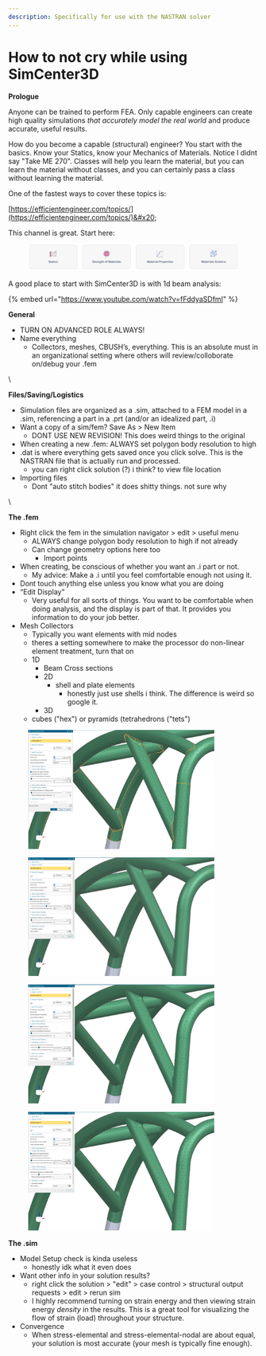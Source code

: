 ```yaml
---
description: Specifically for use with the NASTRAN solver
---
```


# How to not cry while using SimCenter3D

**Prologue**

Anyone can be trained to perform FEA. Only capable engineers can create high quality simulations _that accurately model the real world_ and produce accurate, useful results.

How do you become a capable (structural) engineer? You start with the basics. Know your Statics, know your Mechanics of Materials. Notice I didnt say "Take ME 270". Classes will help you learn the material, but you can learn the material without classes, and you can certainly pass a class without learning the material.

One of the fastest ways to cover these topics is:&#x20;

[https://efficientengineer.com/topics/](https://efficientengineer.com/topics/)&#x20;

This channel is great. Start here:&#x20;

<figure><img src="../../.gitbook/assets/image.png" alt=""><figcaption></figcaption></figure>

A good place to start with SimCenter3D is with 1d beam analysis:&#x20;

{% embed url="https://www.youtube.com/watch?v=fFddyaSDfmI" %}

**General**

* TURN ON ADVANCED ROLE ALWAYS!
* Name everything
  * Collectors, meshes, CBUSH’s, everything. This is an absolute must in an organizational setting where others will review/colloborate on/debug your .fem

\


**Files/Saving/Logistics**

* Simulation files are organized as a .sim, attached to a FEM model in a .sim, referencing a part in a .prt (and/or an idealized part, .i)
* Want a copy of a sim/fem? Save As > New Item&#x20;
  * DONT USE NEW REVISION! This does weird things to the original
* When creating a new .fem: ALWAYS set polygon body resolution to high
* .dat is where everything gets saved once you click solve. This is the NASTRAN file that is actually run and processed.
  * you can right click solution (?) i think? to view file location
* Importing files
  * Dont "auto stitch bodies" it does shitty things. not sure why

\


**The .fem**

* Right click the fem in the simulation navigator > edit > useful menu
  * ALWAYS change polygon body resolution to high if not already
  * Can change geometry options here too&#x20;
    * Import points
* When creating, be conscious of whether you want an .i part or not.&#x20;
  * My advice: Make a .i until you feel comfortable enough not using it.
* Dont touch anything else unless you know what you are doing
* “Edit Display”
  * Very useful for all sorts of things. You want to be comfortable when doing analysis, and the display is part of that. It provides you information to do your job better.
* Mesh Collectors
  * Typically you want elements with mid nodes
  * theres a setting somewhere to make the processor do non-linear element treatment, turn that on
  * 1D
    * Beam Cross sections
    * 2D
      * shell and plate elements
        * honestly just use shells i think. The difference is weird so google it.
    * 3D
  * cubes ("hex") or pyramids (tetrahedrons ("tets")

<figure><img src="../../.gitbook/assets/image (47).png" alt="" width="375"><figcaption></figcaption></figure>

<figure><img src="../../.gitbook/assets/image (48).png" alt="" width="375"><figcaption></figcaption></figure>

<figure><img src="../../.gitbook/assets/image (49).png" alt="" width="375"><figcaption></figcaption></figure>

<figure><img src="../../.gitbook/assets/image (50).png" alt="" width="375"><figcaption></figcaption></figure>

**The .sim**

* Model Setup check is kinda useless
  * honestly idk what it even does
* Want other info in your solution results?
  * right click the solution > "edit" > case control > structural output requests > edit > rerun sim
  * I highly recommend turning on strain energy and then viewing strain energy _density_ in the results. This is a great tool for visualizing the flow of strain (load) throughout your structure.
* Convergence
  * When stress-elemental and stress-elemental-nodal are about equal, your solution is most accurate (your mesh is typically fine enough).
